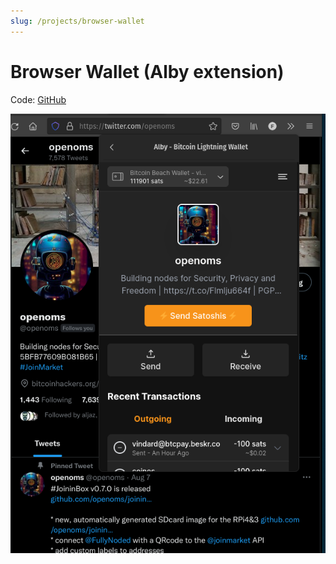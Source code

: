 ```yaml
---
slug: /projects/browser-wallet
---
```

# Browser Wallet (Alby extension)
Code: [GitHub](https://github.com/getAlby/lightning-browser-extension/blob/master/src/extension/background-script/connectors/galoy.ts)


![Browser Wallet](./img/browser-wallet.png)
